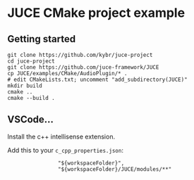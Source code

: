 # JUCE CMake project example

## Getting started

```
git clone https://github.com/kybr/juce-project
cd juce-project
git clone https://github.com/juce-framework/JUCE
cp JUCE/examples/CMake/AudioPlugin/* .
# edit CMakeLists.txt; uncomment "add_subdirectory(JUCE)"
mkdir build
cmake ..
cmake --build .
```

## VSCode...

Install the c++ intellisense extension.

Add this to your `c_cpp_properties.json`:

```
                "${workspaceFolder}",
                "${workspaceFolder}/JUCE/modules/**"
```
